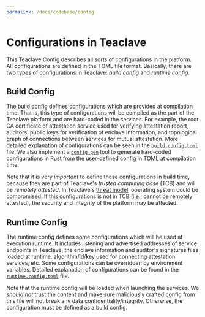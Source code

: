 ```yaml
---
permalink: /docs/codebase/config
---
```


# Configurations in Teaclave

This Teaclave Config describes all sorts of configurations in the platform. All
configurations are defined in the TOML file format. Basically, there are two types
of configurations in Teaclave: *build config* and *runtime config*.

## Build Config

The build config defines configurations which are provided at compilation time.
That is, this type of configurations will be compiled as the part of the
Teaclave platform and are hard-coded in the services. For example, the root CA
certificate of attestation service used for verifying attestation report,
auditors' public keys for verification of enclave information, and topological
graph of connections between services for mutual attestation. More detailed
explanation of configurations can be seen in the
[`build.config.toml`](https://github.com/apache/incubator-teaclave/blob/master/config/build.config.toml)
file. We also implement a
[`config_gen`](https://github.com/apache/incubator-teaclave/tree/master/config/config_gen)
tool to generate hard-coded configurations in Rust
from the user-defined config in TOML at compilation time.

Note that it is very *important* to define these configurations in build time,
because they are part of Teaclave's *trusted computing base* (TCB) and will be
*remotely attested*. In Teaclave's [threat model](../docs/threat-model.md),
operating system could be compromised. If this configurations is not in TCB
(i.e., cannot be remotely attested), the security and integrity of the platform
may be affected.

## Runtime Config

The runtime config defines some configurations which will be used at execution
runtime. It includes listening and advertised addresses of service endpoints in
Teaclave, the enclave information and auditor's signatures files loaded at
runtime, algorithm/id/key used for connecting attestation services, etc.
Some configurations can be overridden by environment variables. Detailed
explanation of configurations can be found in the
[`runtime.config.toml`](https://github.com/apache/incubator-teaclave/blob/master/config/runtime.config.toml) file.


Note that the runtime config will be loaded when launching the services. We
*should not* trust the content and make sure maliciously crafted config from
this file will not break any data confidentiality/integrity. Otherwise, the
configuration must be defined as a build config.
